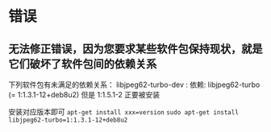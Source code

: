 # 错误
## 无法修正错误，因为您要求某些软件包保持现状，就是它们破坏了软件包间的依赖关系
下列软件包有未满足的依赖关系：
libjpeg62-turbo-dev : 依赖: libjpeg62-turbo (= 1:1.3.1-12+deb8u2) 但是 1:1.5.1-2 正要被安装
 
安装对应版本即可 `apt-get install xxx=version`
`sudo apt-get install libjpeg62-turbo=1:1.3.1-12+deb8u2`